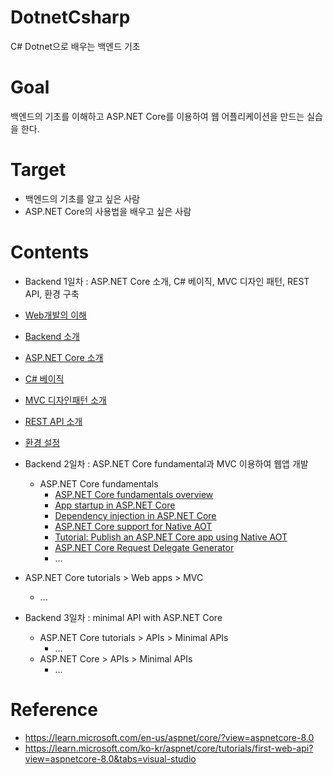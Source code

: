 # DotnetCsharp
C# Dotnet으로 배우는 백엔드 기초

# Goal
백엔드의 기초를 이해하고 ASP.NET Core를 이용하여 웹 어플리케이션을 만드는 실습을 한다.

# Target
 - 백엔드의 기초를 알고 싶은 사람
 - ASP.NET Core의 사용법을 배우고 싶은 사람

# Contents

 - Backend 1일차 : ASP.NET Core 소개, C# 베이직, MVC 디자인 패턴, REST API, 환경 구축
  - [Web개발의 이해](./content/01_Web_개발의_이해.md)
  - [Backend 소개](./content/02_Backend_소개.md)
  - [ASP.NET Core 소개](./content/03_ASP.NET_Core_소개.md)
  - [C# 베이직](./content/04_CSharp_기초.md)
  - [MVC 디자인패턴 소개](./content/05_MVC_디자인패턴_소개.md)
  - [REST API 소개](./content/06_REST_API_소개.md)
  - [환경 설정](./content/07_환경설정.md)
    
 - Backend 2일차 : ASP.NET Core fundamental과 MVC 이용하여 웹앱 개발
   - ASP.NET Core fundamentals
      - [ASP.NET Core fundamentals overview](./content/01_Overview.md)
      - [App startup in ASP.NET Core](./content/02_app_startup.md)
      - [Dependency injection in ASP.NET Core](./content/03_Dependency_injection.md)
      - [ASP.NET Core support for Native AOT](./content/04_native_aot.md)
      - [Tutorial: Publish an ASP.NET Core app using Native AOT](./content/05_native_aot_tutorial.md)
      - [ASP.NET Core Request Delegate Generator](./content/06_native_aot_RDG.md)
      - ...
  - ASP.NET Core tutorials > Web apps > MVC
      - ...

 - Backend 3일차 : minimal API with ASP.NET Core
   - ASP.NET Core tutorials > APIs > Minimal APIs
     - ...
   - ASP.NET Core > APIs > Minimal APIs
     - ...


# Reference
 - https://learn.microsoft.com/en-us/aspnet/core/?view=aspnetcore-8.0
 - https://learn.microsoft.com/ko-kr/aspnet/core/tutorials/first-web-api?view=aspnetcore-8.0&tabs=visual-studio